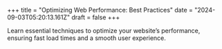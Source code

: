 +++
title = "Optimizing Web Performance: Best Practices"
date = "2024-09-03T05:20:13.161Z"
draft = false
+++

  Learn essential techniques to optimize your website’s performance, ensuring fast load times and a smooth user experience.
        